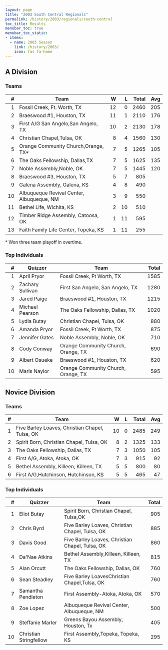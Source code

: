 ```yaml
---
layout: page
title: "2003 South Central Regionals"
permalink: /history/2003/regionals/south-central
toc_title: Results
menubar_toc: true
menubar_toc_static:
- items:
  - name: 2003 Season
    link: /history/2003/
    icon: fas fa-home
---
```


## A Division

### Teams

|    # | Team                                      |    W |    L | Total |  Avg |
| ---: | ----------------------------------------- | ---: | ---: | ----: | ---: |
|    1 | Fossil Creek, Ft. Worth, TX               |   12 |    0 |  2460 |  205 |
|    2 | Braeswood #1, Houston, TX                 |   11 |    1 |  2110 |  176 |
|    3 | First A/G San Angelo,San Angelo, TX       |   10 |    2 |  2130 |  178 |
|    4 | Christian Chapel,Tulsa, OK                |    8 |    4 |  1560 |  130 |
|    5 | Orange Community Church,Orange, TX*       |    7 |    5 |  1265 |  105 |
|    6 | The Oaks Fellowship, Dallas,TX            |    7 |    5 |  1625 |  135 |
|    7 | Noble Assembly,Noble, OK                  |    7 |    5 |  1445 |  120 |
|    8 | Braeswood #3, Houston, TX                 |    5 |    7 |   805 |      |
|    9 | Galena Assembly, Galena, KS               |    4 |    8 |   490 |      |
|   10 | Albuqueque Revival Center, Albuqueque, NM |    3 |    9 |   550 |      |
|   11 | Bethel Life, Wichita, KS                  |    2 |   10 |   510 |      |
|   12 | Timber Ridge Assembly, Catoosa, OK        |    1 |   11 |   595 |      |
|   13 | Faith Family Life Center, Topeka, KS      |    1 |   11 |   255 |      |

\* Won three team playoff in overtime.

### Top Individuals

|    # | Quizzer          | Team                                | Total |
| ---: | ---------------- | ----------------------------------- | ----: |
|    1 | April Pryor      | Fossil Creek, Ft Worth, TX          |  1585 |
|    2 | Zachary Sullivan | First San Angelo, San Angelo, TX    |  1280 |
|    3 | Jared Paige      | Braeswood #1, Houston, TX           |  1215 |
|    4 | Michael Pearson  | The Oaks Fellowship, Dallas, TX     |  1020 |
|    5 | Lydia Butay      | Christian Chapel, Tulsa, OK         |   880 |
|    6 | Amanda Pryor     | Fossil Creek, Ft Worth, TX          |   875 |
|    7 | Jennifer Gates   | Noble Assembly, Noble, OK           |   710 |
|    8 | Cody Conway      | Orange Community Church, Orange, TX |   690 |
|    9 | Albert Osueke    | Braeswood #1, Houston, TX           |   620 |
|   10 | Maris Naylor     | Orange Community Church, Orange, TX |   595 |

## Novice Division

### Teams

|    # | Team                                            |    W |    L | Total |  Avg |
| ---: | ----------------------------------------------- | ---: | ---: | ----: | ---: |
|    1 | Five Barley Loaves, Christian Chapel, Tulsa, OK |   10 |    0 |  2485 |  249 |
|    2 | Spirit Born, Christian Chapel, Tulsa, OK        |    8 |    2 |  1325 |  133 |
|    3 | The Oaks Fellowship, Dallas, TX                 |    7 |    3 |  1050 |  105 |
|    4 | First A/G, Atoka, Atoka, OK                     |    7 |    3 |   915 |   92 |
|    5 | Bethel Assembly, Killeen, Killeen, TX           |    5 |    5 |   800 |   80 |
|    6 | First A/G,Hutchinson, Hutchinson, KS            |    5 |    5 |   465 |   47 |

### Top Individuals

|    # | Quizzer                | Team                                            | Total |
| ---: | ---------------------- | ----------------------------------------------- | ----: |
|    1 | Eliot Butay            | Spirit Born, Christian Chapel, Tulsa,OK         |   905 |
|    2 | Chris Byrd             | Five Barley Loaves, Christian Chapel, Tulsa, OK |   885 |
|    3 | Davis Good             | Five Barley Loaves, Christian Chapel, Tulsa, OK |   860 |
|    4 | Da'Nae Atkins          | Bethel Assembly,Killeen, Killeen, TX            |   815 |
|    5 | Alan Orcutt            | The Oaks Fellowship, Dallas, OK                 |   760 |
|    6 | Sean Steadley          | Five Barley LoavesChristian Chapel,Tulsa, OK    |   760 |
|    7 | Samantha Pendleton     | First Assembly-Atoka, Atoka, OK                 |   570 |
|    8 | Zoe Lopez              | Albuqueque Revival Center, Albuqueque, NM       |   500 |
|    9 | Steffanie Marler       | Greens Bayou Assembly, Houston, Tx              |   405 |
|   10 | Christian Stringfellow | First Assembly,Topeka, Topeka, KS               |   295 |

